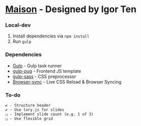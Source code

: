 # [Maison](https://dribbble.com/shots/3547714-MAISON-FREE-Minimalist-eCommerce-PSD-Template) - Designed by Igor Ten

### Local-dev
1. Install dependencies via `npm install` 
2. Run `gulp`

### Dependencies
* [Gulp](https://github.com/gulpjs/gulp) - Gulp task runner
* [gulp-pug](https://www.npmjs.com/package/gulp-pug) - Frontend JS template
* [gulp-sass](https://www.npmjs.com/package/gulp-sass) - CSS preprocessor
* [Browser-sync](https://www.npmjs.com/package/browser-sync) - Live CSS Reload & Browser Syncing

### To-do
    ✔ - Structure header
    ✔ - Use lory.js for slides
    ❑ - Implement slide count (e.g. 1 of 3)
    ❑ - Use flexible grid